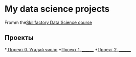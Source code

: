 # My data science projects
Fromm the[Skillfactory Data Science course](https://skillfactory.ru/data-scientist)

## Проекты
*[ Проект 0. Угадай число](https://github.com/TarasovAlexey94/sf_data_scince/tree/main/project_0)
*[Проект 1. ______](_____)
*[Проект 2. ______](_____)